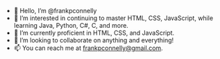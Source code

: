 - 👋 Hello, I’m @frankpconnelly
- 👀 I’m interested in continuing to master HTML, CSS, JavaScript, while learning Java, Python, C#, C, and more.
- 🌱 I’m currently proficient in HTML, CSS, and JavaScript.
- 💞️ I’m looking to collaborate on anything and everything!
- 📫 You can reach me at frankpconnelly@gmail.com. 

<!---
frankpconnelly/frankpconnelly is a ✨ special ✨ repository because its `README.md` (this file) appears on your GitHub profile.
You can click the Preview link to take a look at your changes.
--->
